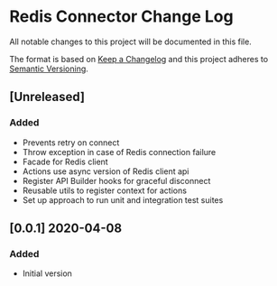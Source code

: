 # Redis Connector Change Log
All notable changes to this project will be documented in this file.

The format is based on [Keep a Changelog](http://keepachangelog.com/)
and this project adheres to [Semantic Versioning](http://semver.org/).

## [Unreleased]
### Added
- Prevents retry on connect
- Throw exception in case of Redis connection failure
- Facade for Redis client
- Actions use async version of Redis client api
- Register API Builder hooks for graceful disconnect
- Reusable utils to register context for actions
- Set up approach to run unit and integration test suites

## [0.0.1] 2020-04-08
### Added
- Initial version
